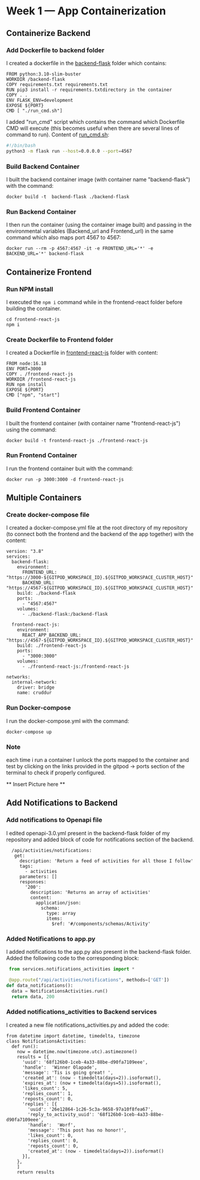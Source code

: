 # Week 1 — App Containerization

## Containerize Backend

### Add Dockerfile to backend folder
I created a dockerfile in the [backend-flask](backend-flask/Dockerfile) folder which contains:

```
FROM python:3.10-slim-buster
WORKDIR /backend-flask
COPY requirements.txt requirements.txt
RUN pip3 install -r requirements.txtdirectory in the container
COPY . .
ENV FLASK_ENV=development
EXPOSE ${PORT}
CMD [ "./run_cmd.sh"]
```

I added "run_cmd" script which contains the command which Dockerfile CMD will execute (this becomes useful when there are several lines of command to run).
Content of [run_cmd.sh](backend-flask/run_cmd.sh):

```sh
#!/bin/bash
python3 -m flask run --host=0.0.0.0 --port=4567
```

### Build Backend Container
I built the backend container image (with container name "backend-flask") with the command:

```
docker build -t  backend-flask ./backend-flask
```
### Run Backend Container
I then run the container (using the container image built) and passing in the environmental variables (Backend_url and Frontend_url) in the same command which also maps port 4567 to 4567:

```
docker run --rm -p 4567:4567 -it -e FRONTEND_URL='*' -e BACKEND_URL='*' backend-flask
```


## Containerize Frontend

### Run NPM install
I executed the ` npm i ` command while in the frontend-react folder before building the container.

```
cd frontend-react-js
npm i
```

### Create Dockerfile to Frontend folder
I created a Dockerfile in [frontend-react-js](frontend-react-js/Dockerfile) folder with content:

```
FROM node:16.18
ENV PORT=3000
COPY . /frontend-react-js
WORKDIR /frontend-react-js
RUN npm install
EXPOSE ${PORT}
CMD ["npm", "start"]
```

### Build Frontend Container
I built the frontend container (with container name "frontend-react-js") using the command:

```
docker build -t frontend-react-js ./frontend-react-js
```

### Run Frontend Container
I run the frontend container buit with the command:

```
docker run -p 3000:3000 -d frontend-react-js
```



## Multiple Containers

### Create docker-compose file
I created a docker-compose.yml file at the root directory of my repository (to connect both the frontend and the backend of the app together) with the content:

```
version: "3.8"
services:
  backend-flask:
    environment:
      FRONTEND_URL: "https://3000-${GITPOD_WORKSPACE_ID}.${GITPOD_WORKSPACE_CLUSTER_HOST}"
      BACKEND_URL: "https://4567-${GITPOD_WORKSPACE_ID}.${GITPOD_WORKSPACE_CLUSTER_HOST}"
    build: ./backend-flask
    ports:
      - "4567:4567"
    volumes:
      - ./backend-flask:/backend-flask
  
  frontend-react-js:
    environment:
      REACT_APP_BACKEND_URL: "https://4567-${GITPOD_WORKSPACE_ID}.${GITPOD_WORKSPACE_CLUSTER_HOST}"
    build: ./frontend-react-js
    ports:
      - "3000:3000"
    volumes:
      - ./frontend-react-js:/frontend-react-js

networks: 
  internal-network:
    driver: bridge
    name: cruddur   
```

### Run Docker-compose
I run the docker-compose.yml with the command:

```
docker-compose up
```

### Note
each time i run a container I unlock the ports mapped to the container and test by clicking on the links provided in the gitpod -> ports section of the terminal to check if properly configured.

** Insert Picture here **

## Add Notifications to Backend

### Add notifications to Openapi file
I edited openapi-3.0.yml present in the backend-flask folder of my repository and added block of code for notifications section of the backend.
 
 ```
   /api/activities/notifications:
    get:
      description: 'Return a feed of activities for all those I follow'
      tags:
        - activities
      parameters: []
      responses:
        '200':
          description: 'Returns an array of activities'
          content:
            application/json:
              schema:
                type: array
                items:
                  $ref: '#/components/schemas/Activity'
 ```
 
### Added Notifications to app.py
I added notifications to the app.py also present in the backend-flask folder. 
Added the following code to the corresponding block:
 
```python
 from services.notifications_activities import *
```
 
```python
 @app.route("/api/activities/notifications", methods=['GET'])
def data_notifications():
  data = NotificationsActivities.run()
  return data, 200
```

### Added notifications_activities to Backend services
I created a new file notifications_activities.py and added the code:

```
from datetime import datetime, timedelta, timezone
class NotificationsActivities:
  def run():
    now = datetime.now(timezone.utc).astimezone()
    results = [{
      'uuid': '68f126b0-1ceb-4a33-88be-d90fa7109eee',
      'handle':  'Winner Olapade',
      'message': 'Tis is going great! ',
      'created_at': (now - timedelta(days=2)).isoformat(),
      'expires_at': (now + timedelta(days=5)).isoformat(),
      'likes_count': 5,
      'replies_count': 1,
      'reposts_count': 0,
      'replies': [{
        'uuid': '26e12864-1c26-5c3a-9658-97a10f8fea67',
        'reply_to_activity_uuid': '68f126b0-1ceb-4a33-88be-d90fa7109eee',
        'handle':  'Worf',
        'message': 'This post has no honor!',
        'likes_count': 0,
        'replies_count': 0,
        'reposts_count': 0,
        'created_at': (now - timedelta(days=2)).isoformat()
      }],
    },
    ]
    return results
```
